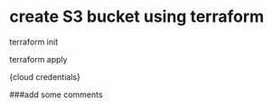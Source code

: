 # create S3 bucket using terraform

terraform init

terraform apply

{cloud credentials}

###add some comments

###
###

###

###

###

###

###

###

###

###
